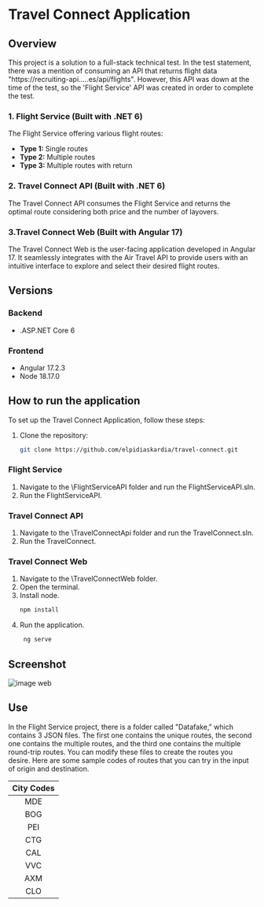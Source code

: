 # Travel Connect Application

## Overview
This project is a solution to a full-stack technical test. In the test statement, there was a mention of consuming an API that returns flight data "https://recruiting-api.....es/api/flights". However, this API was down at the time of the test, so the 'Flight Service' API was created in order to complete the test.
 

### 1. Flight Service (Built with .NET 6)

The Flight Service offering various flight routes:

- **Type 1:** Single routes
- **Type 2:** Multiple routes
- **Type 3:** Multiple routes with return

### 2. Travel Connect API (Built with .NET 6)

The Travel Connect API consumes the Flight Service and returns the optimal route considering both price and the number of layovers.

### 3.Travel Connect Web (Built with Angular 17)

The Travel Connect Web is the user-facing application developed in Angular 17. It seamlessly integrates with the Air Travel API to provide users with an intuitive interface to explore and select their desired flight routes.

## Versions

### Backend
- .ASP.NET Core 6
### Frontend
- Angular 17.2.3
- Node 18.17.0
## How to run the application

To set up the Travel Connect  Application, follow these steps:

1. Clone the repository:

   ```bash
   git clone https://github.com/elpidiaskardia/travel-connect.git
### Flight Service
1. Navigate to the \FlightServiceAPI folder and run the FlightServiceAPI.sln.
2. Run the FlightServiceAPI.
   
### Travel Connect API
1. Navigate to the \TravelConnectApi folder and run the TravelConnect.sln.
2. Run the TravelConnect.

### Travel Connect Web
1.  Navigate to the \TravelConnectWeb folder.
2.  Open the terminal.
3.  Install node.
     ```bash
     npm install
4. Run the application.
    ```bash
     ng serve
## Screenshot
![image web](/Screenshot/TravelConnect.PNG)
## Use
In the Flight Service project, there is a folder called "Datafake," which contains 3 JSON files. The first one contains the unique routes, the second one contains the multiple routes, and the third one contains the multiple round-trip routes. You can modify these files to create the routes you desire.
Here are some sample codes of routes that you can try in the input of origin and destination.

|  City Codes |
|:--------------:|
| MDE   | 
| BOG   | 
| PEI   | 
| CTG   | 
| CAL   | 
| VVC   | 
| AXM   | 
| CLO   | 
